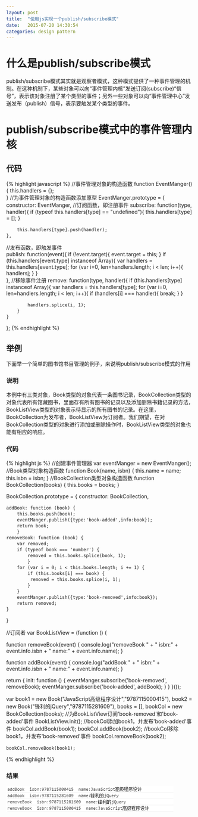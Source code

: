 ```yaml
---
layout: post
title:  "使用js实现一个publish/subscribe模式"
date:   2015-07-20 14:30:54
categories: design pattern
---
```

# 什么是publish/subscribe模式
publish/subscribe模式其实就是观察者模式，这种模式提供了一种事件管理的机制。在这种机制下，某些对象可以向“事件管理内核”发送订阅(subscribe)“信号”，表示该对象注册了某个类型的事件；另外一些对象可以向“事件管理中心”发送发布（publish）信号，表示要触发某个类型的事件。
<!--more-->
# publish/subscribe模式中的事件管理内核
## 代码
{% highlight javascript %}
//事件管理对象的构造函数
function EventManger(){
    this.handlers = {};    
}
//为事件管理对象的构造函数添加原型
EventManger.prototype = {
    constructor: EventManger,
//订阅函数，即注册事件
    subscribe: function(type, handler){
        if (typeof this.handlers[type] == "undefined"){
            this.handlers[type] = [];
        }

        this.handlers[type].push(handler);
    },
//发布函数，即触发事件    
    publish: function(event){
        if (!event.target){
            event.target = this;
        }
        if (this.handlers[event.type] instanceof Array){
            var handlers = this.handlers[event.type];
            for (var i=0, len=handlers.length; i < len; i++){
                handlers[i](event);
            }
        }            
    },
//移除事件注册
    remove: function(type, handler){
        if (this.handlers[type] instanceof Array){
            var handlers = this.handlers[type];
            for (var i=0, len=handlers.length; i < len; i++){
                if (handlers[i] === handler){
                    break;
                }
            }
            
            handlers.splice(i, 1);
        }            
    }
};
{% endhighlight %}
## 举例
下面举一个简单的图书馆书目管理的例子，来说明publish/subscribe模式的作用
### 说明
本例中有三类对象，Book类型的对象代表一条图书记录，BookCollection类型的对象代表所有馆藏图书，里面存有所有图书的记录以及添加删除书籍记录的方法，BookListView类型的对象表示待显示的所有图书的记录。在这里，BookCollection为发布者，BookListView为订阅者。我们期望，在对BookCollection类型的对象进行添加或删除操作时，BookListView类型的对象也能有相应的响应。
### 代码
{% highlight js %}
//创建事件管理器
var eventManger = new EventManger();
//Book类型对象构造函数
function Book(name, isbn) {
    this.name = name;
    this.isbn = isbn;
}
//BookCollection类型对象构造函数
function BookCollection(books) {
    this.books = books;
}

BookCollection.prototype = {
	constructor: BookCollection,

	addBook: function (book) {
    	this.books.push(book);
    	eventManger.publish({type:'book-added',info:book});
   		return book;
		}
	removeBook: function (book) {
   		var removed;
   		if (typeof book === 'number') {
       		removed = this.books.splice(book, 1);
   			}
  		for (var i = 0; i < this.books.length; i += 1) {
      		if (this.books[i] === book) {
         	 removed = this.books.splice(i, 1);
      		}
   		}
    	eventManger.publish({type:'book-removed',info:book});
   		return removed;
	}
}


//订阅者
var BookListView = (function () {

   function removeBook(event) {
      console.log("removeBook " + " isbn:" + event.info.isbn + "  name:" + event.info.name);
   }

   function addBook(event) {
     console.log("addBook " + " isbn:" + event.info.isbn + "  name:" + event.info.name);
   }

   return {
      init: function () {
         eventManger.subscribe('book-removed', removeBook);
         eventManger.subscribe('book-added', addBook);
      }
   }
}());


var book1 = new Book("JavaScript高级程序设计","9787115000415"),
	book2 = new Book("锋利的jQuery","9787115281609"),
	books = [],
	bookCol = new BookCollection(books);
//为BookListView订阅'book-removed'和'book-added'事件
	BookListView.init();
//bookCol添加book1，并发布'book-added'事件
	bookCol.addBook(book1);
	bookCol.addBook(book2);
//bookCol移除book1，并发布'book-removed'事件
	bookCol.removeBook(book2);

	bookCol.removeBook(book1);
{% endhighlight %}
### 结果
![结果](/public/img/使用js实现一个publishsubscribe模式-运行结果.PNG)



